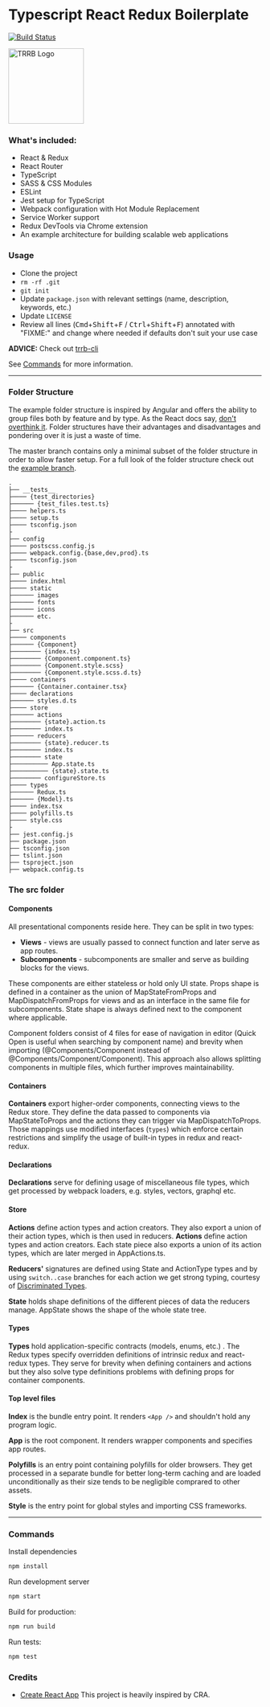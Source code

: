 # Typescript React Redux Boilerplate

[![Build Status](https://travis-ci.org/kaykayehnn/typescript-react-redux-boilerplate.svg?branch=master)](https://travis-ci.org/kaykayehnn/typescript-react-redux-boilerplate)

<img src="https://user-images.githubusercontent.com/19822240/52233118-ef9a1900-28c6-11e9-9cb2-a81e9b34df09.png" alt="TRRB Logo" width="150">

### What's included:

- React & Redux
- React Router
- TypeScript
- SASS & CSS Modules
- ESLint
- Jest setup for TypeScript
- Webpack configuration with Hot Module Replacement
- Service Worker support
- Redux DevTools via Chrome extension
- An example architecture for building scalable web applications

### Usage

- Clone the project
- `rm -rf .git`
- `git init`
- Update `package.json` with relevant settings (name, description, keywords, etc.)
- Update `LICENSE`
- Review all lines (<kbd>Cmd</kbd>+<kbd>Shift</kbd>+<kbd>F</kbd> / <kbd>Ctrl</kbd>+<kbd>Shift</kbd>+<kbd>F</kbd>) annotated with "FIXME:" and change where needed if defaults don't suit your use case

**ADVICE:** Check out [trrb-cli](https://github.com/kayKayEhnn/trrb-cli)

See [Commands](#commands) for more information.

---

### Folder Structure

The example folder structure is inspired by Angular and offers the ability to group files both by feature and by type. As the React docs say, [don't overthink it](https://reactjs.org/docs/faq-structure.html#dont-overthink-it). Folder structures have their advantages and disadvantages and pondering over it is just a waste of time.

The master branch contains only a minimal subset of the folder structure in order to allow faster setup. For a full look of the folder structure check out the [example branch](https://github.com/kayKayEhnn/typescript-react-redux-boilerplate/tree/example).

```
.
├── __tests__
├──── {test_directories}
├────── {test_files.test.ts}
├──── helpers.ts
├──── setup.ts
├──── tsconfig.json
├
├── config
├──── postscss.config.js
├──── webpack.config.{base,dev,prod}.ts
├──── tsconfig.json
├
├── public
├──── index.html
├──── static
├────── images
├────── fonts
├────── icons
├────── etc.
├
├── src
├──── components
├────── {Component}
├──────── {index.ts}
├──────── {Component.component.ts}
├──────── {Component.style.scss}
├──────── {Component.style.scss.d.ts}
├──── containers
├────── {Container.container.tsx}
├──── declarations
├────── styles.d.ts
├──── store
├────── actions
├──────── {state}.action.ts
├──────── index.ts
├────── reducers
├──────── {state}.reducer.ts
├──────── index.ts
├──────── state
├────────── App.state.ts
├────────── {state}.state.ts
├──────── configureStore.ts
├──── types
├────── Redux.ts
├────── {Model}.ts
├──── index.tsx
├──── polyfills.ts
├──── style.css
├
├── jest.config.js
├── package.json
├── tsconfig.json
├── tslint.json
├── tsproject.json
├── webpack.config.ts
```

### The src folder

#### Components

All presentational components reside here. They can be split in two types:

- **Views** - views are usually passed to connect function and later serve as app routes.
- **Subcomponents** - subcomponents are smaller and serve as building blocks for the views.

<!--- (TODO: Add links to all types of props/state definitions) --->

These components are either stateless or hold only UI state. Props shape is defined in a container as the union of MapStateFromProps and MapDispatchFromProps for views and as an interface in the same file for subcomponents. State shape is always defined next to the component where applicable.

Component folders consist of 4 files for ease of navigation in editor (Quick Open is useful when searching by component name) and brevity when importing (@Components/Component instead of @Components/Component/Component). This approach also allows splitting components in multiple files, which further improves maintainability.

#### Containers

**Containers** export higher-order components, connecting views to the Redux store. They define the data passed to components via MapStateToProps and the actions they can trigger via MapDispatchToProps. Those mappings use modified interfaces (`types`) which enforce certain restrictions and simplify the usage of built-in types in redux and react-redux.

#### Declarations

**Declarations** serve for defining usage of miscellaneous file types, which get processed by webpack loaders, e.g. styles, vectors, graphql etc.

#### Store

**Actions** define action types and action creators. They also export a union of their action types, which is then used in reducers.
**Actions** define action types and action creators. Each state piece also exports a union of its action types, which are later merged in AppActions.ts.

**Reducers'** signatures are defined using State and ActionType types and by using `switch..case` branches for each action we get strong typing, courtesy of [Discriminated Types](https://www.typescriptlang.org/docs/handbook/advanced-types.html#discriminated-unions).

**State** holds shape definitions of the different pieces of data the reducers manage. AppState shows the shape of the whole state tree.

#### Types

**Types** hold application-specific contracts (models, enums, etc.) . The Redux types specify overridden definitions of intrinsic redux and react-redux types. They serve for brevity when defining containers and actions but they also solve type definitions problems with defining props for container components.

#### Top level files

**Index** is the bundle entry point. It renders `<App />` and shouldn't hold any program logic.

**App** is the root component. It renders wrapper components and specifies app routes.

**Polyfills** is an entry point containing polyfills for older browsers. They get processed in a separate bundle for better long-term caching and are loaded unconditionally as their size tends to be negligible comprared to other assets.

**Style** is the entry point for global styles and importing CSS frameworks.

---

### Commands

Install dependencies

```bash
npm install
```

Run development server

```bash
npm start
```

Build for production:

```bash
npm run build
```

Run tests:

```bash
npm test
```

### Credits

- [Create React App](https://github.com/facebook/create-react-app) This project is heavily inspired by CRA.
